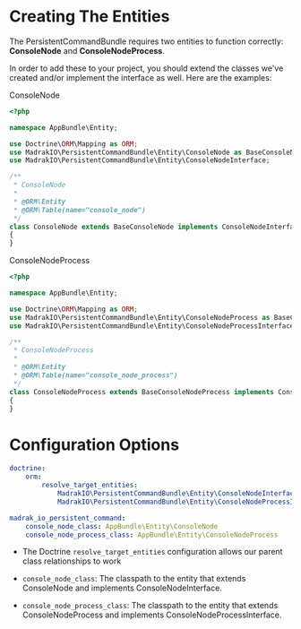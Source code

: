 Creating The Entities
=======================

The PersistentCommandBundle requires two entities to function correctly: **ConsoleNode** and **ConsoleNodeProcess**.

In order to add these to your project, you should extend the classes we've created and/or implement the interface as well. Here are the examples:

ConsoleNode
```php
<?php

namespace AppBundle\Entity;

use Doctrine\ORM\Mapping as ORM;
use MadrakIO\PersistentCommandBundle\Entity\ConsoleNode as BaseConsoleNode;
use MadrakIO\PersistentCommandBundle\Entity\ConsoleNodeInterface;

/**
 * ConsoleNode
 *
 * @ORM\Entity
 * @ORM\Table(name="console_node")
 */
class ConsoleNode extends BaseConsoleNode implements ConsoleNodeInterface
{
}
```

ConsoleNodeProcess
```php
<?php

namespace AppBundle\Entity;

use Doctrine\ORM\Mapping as ORM;
use MadrakIO\PersistentCommandBundle\Entity\ConsoleNodeProcess as BaseConsoleNodeProcess;
use MadrakIO\PersistentCommandBundle\Entity\ConsoleNodeProcessInterface;

/**
 * ConsoleNodeProcess
 *
 * @ORM\Entity
 * @ORM\Table(name="console_node_process")
 */
class ConsoleNodeProcess extends BaseConsoleNodeProcess implements ConsoleNodeProcessInterface
{
}
```

Configuration Options
=======================

```yaml
doctrine:
    orm:
        resolve_target_entities:
            MadrakIO\PersistentCommandBundle\Entity\ConsoleNodeInterface: AppBundle\Entity\ConsoleNode
            MadrakIO\PersistentCommandBundle\Entity\ConsoleNodeProcessInterface: AppBundle\Entity\ConsoleNodeProcess

madrak_io_persistent_command:
    console_node_class: AppBundle\Entity\ConsoleNode
    console_node_process_class: AppBundle\Entity\ConsoleNodeProcess
```

* The Doctrine ```resolve_target_entities``` configuration allows our parent class relationships to work

* ```console_node_class```: The classpath to the entity that extends ConsoleNode and implements ConsoleNodeInterface.
* ```console_node_process_class```: The classpath to the entity that extends ConsoleNodeProcess and implements ConsoleNodeProcessInterface.
